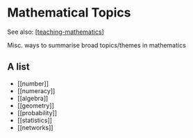 # Mathematical Topics

See also: [[teaching-mathematics]]

Misc. ways to summarise broad topics/themes in mathematics


## A list

- [[number]]
- [[numeracy]]
- [[algebra]]
- [[geometry]]
- [[probability]]
- [[statistics]]
- [[networks]]


[//begin]: # "Autogenerated link references for markdown compatibility"
[teaching-mathematics]: teaching-mathematics "Teaching Mathematics"
[//end]: # "Autogenerated link references"